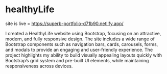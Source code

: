 # healthyLife


site is live = https://superb-portfolio-d71b90.netlify.app/


I created a HealthyLife website using Bootstrap, focusing on an attractive, modern, and fully responsive design. The site includes a wide range of Bootstrap components such as navigation bars, cards, carousels, forms, and modals to provide an engaging and user-friendly experience. The project highlights my ability to build visually appealing layouts quickly with Bootstrap’s grid system and pre-built UI elements, while maintaining responsiveness across devices.
